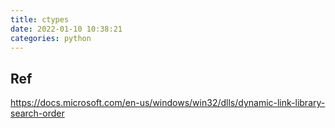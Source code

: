 ```yaml
---
title: ctypes
date: 2022-01-10 10:38:21
categories: python
---
```


## Ref 

https://docs.microsoft.com/en-us/windows/win32/dlls/dynamic-link-library-search-order


